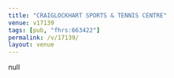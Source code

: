 ```yaml
---
title: "CRAIGLOCKHART SPORTS & TENNIS CENTRE"
venue: v17139
tags: [pub, "fhrs:663422"]
permalink: /v/17139/
layout: venue
---
```

null